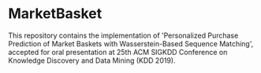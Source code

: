 # MarketBasket

This repository contains the implementation of 'Personalized Purchase Prediction of Market Baskets with
Wasserstein-Based Sequence Matching', accepted for oral presentation at 25th ACM SIGKDD Conference on Knowledge Discovery and Data Mining (KDD 2019).
